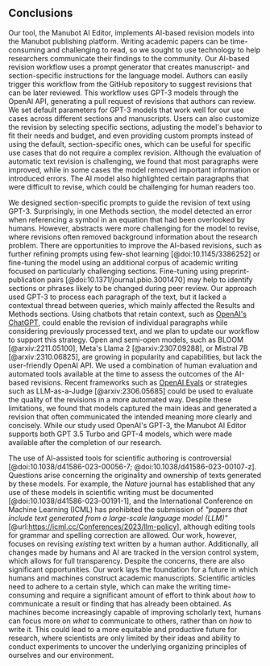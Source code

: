## Conclusions

Our tool, the Manubot AI Editor, implements AI-based revision models into the Manubot publishing platform.
Writing academic papers can be time-consuming and challenging to read, so we sought to use technology to help researchers communicate their findings to the community.
Our AI-based revision workflow uses a prompt generator that creates manuscript- and section-specific instructions for the language model.
Authors can easily trigger this workflow from the GitHub repository to suggest revisions that can be later reviewed.
This workflow uses GPT-3 models through the OpenAI API, generating a pull request of revisions that authors can review.
We set default parameters for GPT-3 models that work well for our use cases across different sections and manuscripts.
Users can also customize the revision by selecting specific sections, adjusting the model's behavior to fit their needs and budget, and even providing custom prompts instead of using the default, section-specific ones, which can be useful for specific use cases that do not require a complex revision.
Although the evaluation of automatic text revision is challenging, we found that most paragraphs were improved, while in some cases the model removed important information or introduced errors.
The AI model also highlighted certain paragraphs that were difficult to revise, which could be challenging for human readers too.


We designed section-specific prompts to guide the revision of text using GPT-3.
Surprisingly, in one Methods section, the model detected an error when referencing a symbol in an equation that had been overlooked by humans.
However, abstracts were more challenging for the model to revise, where revisions often removed background information about the research problem.
There are opportunities to improve the AI-based revisions, such as further refining prompts using few-shot learning [@doi:10.1145/3386252] or fine-tuning the model using an additional corpus of academic writing focused on particularly challenging sections.
Fine-tuning using preprint-publication pairs [@doi:10.1371/journal.pbio.3001470] may help to identify sections or phrases likely to be changed during peer review.
Our approach used GPT-3 to process each paragraph of the text, but it lacked a contextual thread between queries, which mainly affected the Results and Methods sections.
Using chatbots that retain context, such as [OpenAI's ChatGPT](https://openai.com/blog/chatgpt), could enable the revision of individual paragraphs while considering previously processed text, and we plan to update our workflow to support this strategy.
Open and semi-open models, such as BLOOM [@arxiv:2211.05100], Meta's Llama 2 [@arxiv:2307.09288], or Mistral 7B [@arxiv:2310.06825], are growing in popularity and capabilities, but lack the user-friendly OpenAI API.
We used a combination of human evaluation and automated tools available at the time to assess the outcomes of the AI-based revisions.
Recent frameworks such as [OpenAI Evals](https://github.com/openai/evals) or strategies such as LLM-as-a-Judge [@arxiv:2306.05685] could be used to evaluate the quality of the revisions in a more automated way.
Despite these limitations, we found that models captured the main ideas and generated a revision that often communicated the intended meaning more clearly and concisely.
While our study used OpenAI's GPT-3, the Manubot AI Editor supports both GPT 3.5 Turbo and GPT-4 models, which were made available after the completion of our research.


The use of AI-assisted tools for scientific authoring is controversial [@doi:10.1038/d41586-023-00056-7; @doi:10.1038/d41586-023-00107-z].
Questions arise concerning the originality and ownership of texts generated by these models.
For example, the *Nature* journal has established that any use of these models in scientific writing must be documented [@doi:10.1038/d41586-023-00191-1], and the International Conference on Machine Learning (ICML) has prohibited the submission of *"papers that include text generated from a large-scale language model (LLM)"* [@url:https://icml.cc/Conferences/2023/llm-policy], although editing tools for grammar and spelling correction are allowed.
Our work, however, focuses on revising *existing* text written by a human author.
Additionally, all changes made by humans and AI are tracked in the version control system, which allows for full transparency.
Despite the concerns, there are also significant opportunities.
Our work lays the foundation for a future in which humans and machines construct academic manuscripts.
Scientific articles need to adhere to a certain style, which can make the writing time-consuming and require a significant amount of effort to think about *how* to communicate a result or finding that has already been obtained.
As machines become increasingly capable of improving scholarly text, humans can focus more on *what* to communicate to others, rather than on *how* to write it.
This could lead to a more equitable and productive future for research, where scientists are only limited by their ideas and ability to conduct experiments to uncover the underlying organizing principles of ourselves and our environment.
